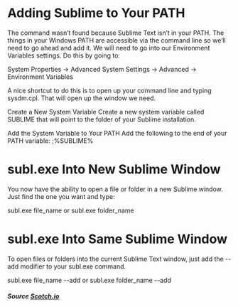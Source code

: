 # Adding Sublime to Your PATH

The command wasn’t found because Sublime Text isn’t in your PATH. The things in your Windows PATH are accessible via the command line so we’ll need to go ahead and add it. We will need to go into our Environment Variables settings. Do this by going to:

System Properties -> Advanced System Settings -> Advanced -> Environment Variables

A nice shortcut to do this is to open up your command line and typing sysdm.cpl. That will open up the window we need.

Create a New System Variable Create a new system variable called SUBLIME that will point to the folder of your Sublime installation.



Add the System Variable to Your PATH Add the following to the end of your PATH variable: ;%SUBLIME%


# subl.exe Into New Sublime Window

You now have the ability to open a file or folder in a new Sublime window. Just find the one you want and type:

subl.exe file_name or subl.exe folder_name


# subl.exe Into Same Sublime Window

To open files or folders into the current Sublime Text window, just add the --add modifier to your subl.exe command.

subl.exe file_name --add or subl.exe folder_name --add


##### Source [Scotch.io]("https://scotch.io/tutorials/open-sublime-text-from-the-command-line-using-subl-exe-windows")